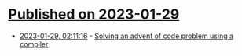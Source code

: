 # [Published on 2023-01-29](index.md)

* [2023-01-29, 02:11:16](https://lobste.rs/s/1mqulh/solving_advent_code_problem_using) - [Solving an advent of code problem using a compiler](https://neugierig.org/software/blog/2023/01/compiling-advent.html)
